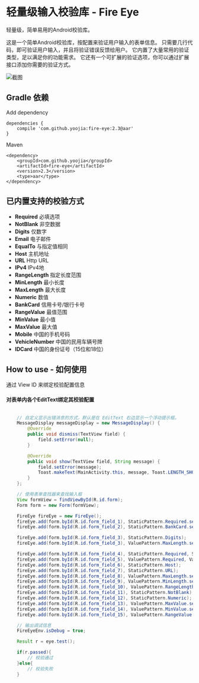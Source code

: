 # 轻量级输入校验库 - Fire Eye

轻量级，简单易用的Android校验库。

这是一个简单Android校验库，按配置来验证用户输入的表单信息。
只需要几行代码，即可验证用户输入，并且将验证错误反馈给用户。
它内置了大量常用的验证类型，足以满足你的功能需求。
它还有一个可扩展的验证选项，你可以通过扩展接口添加你需要的验证方式。

![截图](http://i.imgur.com/sucjaqE.png)

## Gradle 依赖

Add dependency

    dependencies {
        compile 'com.github.yoojia:fire-eye:2.3@aar'
    }

Maven

    <dependency>
        <groupId>com.github.yoojia</groupId>
        <artifactId>fire-eye</artifactId>
        <version>2.3</version>
        <type>aar</type>
    </dependency>

## 已内置支持的校验方式

* **Required** 必填选项
* **NotBlank** 非空数据
* **Digits** 仅数字
* **Email** 电子邮件
* **EqualTo** 与指定值相同
* **Host** 主机地址
* **URL** Http URL
* **IPv4** IPv4地
* **RangeLength** 指定长度范围
* **MinLength** 最小长度
* **MaxLength** 最大长度
* **Numeric** 数值
* **BankCard** 信用卡号/银行卡号
* **RangeValue** 最值范围
* **MinValue** 最小值
* **MaxValue** 最大值
* **Mobile** 中国的手机号码
* **VehicleNumber** 中国的民用车辆号牌
* **IDCard** 中国的身份证号（15位和18位）


## How to use - 如何使用

通过 View ID 来绑定校验配置信息

#### 对表单内各个EditText绑定其校验配置

```java

    // 自定义显示出错消息的方式，默认是在 EditText 右边显示一个浮动提示框。
    MessageDisplay messageDisplay = new MessageDisplay() {
        @Override
        public void dismiss(TextView field) {
            field.setError(null);
        }

        @Override
        public void show(TextView field, String message) {
            field.setError(message);
            Toast.makeText(MainActivity.this, message, Toast.LENGTH_SHORT).show();
        }
    };

    // 使用表单查找器来查找输入框
    View formView = findViewById(R.id.form);
    Form form = new Form(formView);

    FireEye fireEye = new FireEye();
    fireEye.add(form.byId(R.id.form_field_1), StaticPattern.Required.setMessage(R.string.tip_required), StaticPattern.Mobile);
    fireEye.add(form.byId(R.id.form_field_2), StaticPattern.BankCard.setMessage("请输入您的银行卡号"));

    fireEye.add(form.byId(R.id.form_field_3), StaticPattern.Digits);
    fireEye.add(form.byId(R.id.form_field_3), ValuePattern.MaxLength.setValue(20));

    fireEye.add(form.byId(R.id.form_field_4), StaticPattern.Required, StaticPattern.Email);
    fireEye.add(form.byId(R.id.form_field_5), ValuePattern.Required, ValuePattern.EqualsTo.lazy(new TextViewLoader(form.byId(R.id.form_field_4))));
    fireEye.add(form.byId(R.id.form_field_6), StaticPattern.Host);
    fireEye.add(form.byId(R.id.form_field_7), StaticPattern.URL);
    fireEye.add(form.byId(R.id.form_field_8), ValuePattern.MaxLength.setValue(5));
    fireEye.add(form.byId(R.id.form_field_9), ValuePattern.MinLength.setValue(4));
    fireEye.add(form.byId(R.id.form_field_10), ValuePattern.RangeLength.setFirstValue(4L).setSecondValue(8L));
    fireEye.add(form.byId(R.id.form_field_11), StaticPattern.NotBlank);
    fireEye.add(form.byId(R.id.form_field_12), StaticPattern.Numeric);
    fireEye.add(form.byId(R.id.form_field_13), ValuePattern.MaxValue.setValue(100));
    fireEye.add(form.byId(R.id.form_field_14), ValuePattern.MinValue.setValue(20));
    fireEye.add(form.byId(R.id.form_field_15), ValuePattern.RangeValue.setFirstValue(18L).setSecondValue(30L));

    // 输出调试信息
    FireEyeEnv.isDebug = true;

    Result r = eye.test();

    if(r.passed){
        // 校验通过
    }else{
        // 校验失败
    }

```

